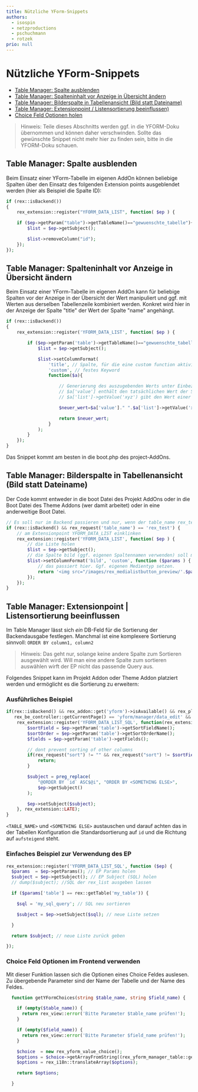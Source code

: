 ```yaml
---
title: Nützliche YForm-Snippets
authors:
  - isospin
  - netzproductions
  - pschuchmann
  - rotzek
prio: null
---
```


# Nützliche YForm-Snippets

* [Table Manager: Spalte ausblenden](snippets.md#spalteausblenden)
* [Table Manager: Spalteninhalt vor Anzeige in Übersicht ändern](snippets.md#Spalteninhalt)
* [Table Manager: Bilderspalte in Tabellenansicht \(Bild statt Dateiname\)](snippets.md#ytbilder)
* [Table Manager: Extensionpoint / Listensortierung beeinflussen\)](snippets.md#ytlistsort)
* [Choice Feld Optionen holen](snippets.md#Choicefieldoptionen)

> Hinweis: Teile dieses Abschnitts werden ggf. in die YFORM-Doku übernommen und können daher verschwinden. Sollte das gewünschte Snippet nicht mehr hier zu finden sein, bitte in die YFORM-Doku schauen.

## Table Manager: Spalte ausblenden

Beim Einsatz einer YForm-Tabelle im eigenen AddOn können beliebige Spalten über den Einsatz des folgenden Extension points ausgeblendet werden \(hier als Beispiel die Spalte ID\):

```php
if (rex::isBackend())
{
    rex_extension::register("YFORM_DATA_LIST", function( $ep ) {  

    if ($ep->getParam("table")->getTableName()=="gewuenschte_tabelle"){
        $list = $ep->getSubject();

        $list->removeColumn("id");
    });
});
```

## Table Manager: Spalteninhalt vor Anzeige in Übersicht ändern

Beim Einsatz einer YForm-Tabelle im eigenen AddOn kann für beliebige Spalten vor der Anzeige in der Übersicht der Wert manipuliert und ggf. mit Werten aus derselben Tabellenzeile kombiniert werden. Konkret wird hier in der Anzeige der Spalte "title" der Wert der Spalte "name" angehängt.

```php
if (rex::isBackend())
{
    rex_extension::register('YFORM_DATA_LIST', function( $ep ) {  

        if ($ep->getParam('table')->getTableName()=="gewuenschte_tabelle"){
            $list = $ep->getSubject();

            $list->setColumnFormat(
                'title', // Spalte, für die eine custom function aktiviert wird
                'custom', // festes Keyword
                function($a){ 

                    // Generierung des auszugebenden Werts unter Einbeziehung beliebiger anderer Spalten
                    // $a['value'] enthält den tatsächlichen Wert der Spalte
                    // $a['list']->getValue('xyz') gibt den Wert einer anderen Spalte ("xyz) zurück.

                    $neuer_wert=$a['value']." ".$a['list']->getValue('xyz');

                    return $neuer_wert;
                }
            );
        }
    });
}
```

Das Snippet kommt am besten in die boot.php des project-AddOns.

## Table Manager: Bilderspalte in Tabellenansicht \(Bild statt Dateiname\)

Der Code kommt entweder in die boot Datei des Projekt AddOns oder in die Boot Datei des Theme Addons \(wer damit arbeitet\) oder in eine anderweitige Boot Datei.

```php
// Es soll nur im Backend passieren und nur, wenn der table_name rex_test requestet wird (ggf. eigenen table_name verwenden)
if (rex::isBackend() && rex_request('table_name') == 'rex_test') {
    // am Extensionpoint YFORM_DATA_LIST einklinken
    rex_extension::register('YFORM_DATA_LIST', function( $ep ) {
        // die Liste holen
        $list = $ep->getSubject();
        // die Spalte bild (ggf. eigenen Spaltennamen verwenden) soll mit einer custom Funktion umformatiert werden
        $list->setColumnFormat('bild', 'custom', function ($params ) {
            // das passiert hier. Ggf. eigenen Medientyp setzen.
            return '<img src="/images/rex_medialistbutton_preview/'.$params['list']->getValue('bild').'">';                
        });            
    });        
}
```

## Table Manager: Extensionpoint \| Listensortierung beeinflussen

Im Table Manager lässt sich _ein_ DB-Feld für die Sortierung der Backendausgabe festlegen. Manchmal ist eine komplexere Sortierung sinnvoll: `ORDER BY column1, column2`

> Hinweis: Das geht nur, solange keine andere Spalte zum Sortieren ausgewählt wird. Will man eine andere Spalte zum sortieren auswählen wirft der EP nicht das passende Query aus.

Folgendes Snippet kann im Projekt Addon oder Theme Addon platziert werden und ermöglicht es die Sortierung zu erweitern:

### Ausführliches Beispiel

```php
if(rex::isBackend() && rex_addon::get('yform')->isAvailable() && rex_plugin::get('yform', 'manager')->isAvailable() &&
   rex_be_controller::getCurrentPage() == 'yform/manager/data_edit' && rex_request('table_name') == '<TABLE_NAME>') {
    rex_extension::register('YFORM_DATA_LIST_SQL', function(rex_extension_point $ep){
        $sortField = $ep->getParam('table')->getSortFieldName();
        $sortOrder = $ep->getParam('table')->getSortOrderName();
        $fields = $ep->getParam('table')->getFields();

        // dont prevent sorting of other columns
        if(rex_request("sort") != "" && rex_request("sort") != $sortField) {
            return;
        }

        $subject = preg_replace(
            "@ORDER BY `id` ASC$@i", "ORDER BY <SOMETHING ELSE>",
            $ep->getSubject()
        );

        $ep->setSubject($subject);
    }, rex_extension::LATE);
}
```

`<TABLE_NAME>` und `<SOMETHING ELSE>` austauschen und darauf achten das in der Tabellen Konfiguration die Standardsortierung auf `id` und die Richtung auf `aufsteigend` steht.

### Einfaches Beispiel zur Verwendung des EP

```php
rex_extension::register('YFORM_DATA_LIST_SQL', function ($ep) {
  $params  = $ep->getParams(); // EP Params holen
  $subject = $ep->getSubject(); // EP Subject (SQL) holen
  // dump($subject); //SQL der rex_list ausgeben lassen

  if ($params['table'] == rex::getTable('my_table')) {

    $sql = 'my_sql_query'; // SQL neu sortieren

    $subject = $ep->setSubject($sql); // neue Liste setzen

  }

  return $subject; // neue Liste zurück geben

});
```

### Choice Feld Optionen im Frontend verwenden

Mit dieser Funktion lassen sich die Optionen eines Choice Feldes auslesen. Zu übergebende Parameter sind der Name der Tabelle und der Name des Feldes.

```php
  function getYFormChoices(string $table_name, string $field_name) {

    if (empty($table_name)) {
      return rex_view::error('Bitte Parameter $table_name prüfen!');
    }

    if (empty($field_name)) {
      return rex_view::error('Bitte Parameter $field_name prüfen!');
    }

    $choice  = new rex_yform_value_choice();
    $options = $choice->getArrayFromString((rex_yform_manager_table::get(rex::getTable($table_name))->getValueField($field_name)->getElement('choices')));
    $options = rex_i18n::translateArray($options);

    return $options;

  }
```

